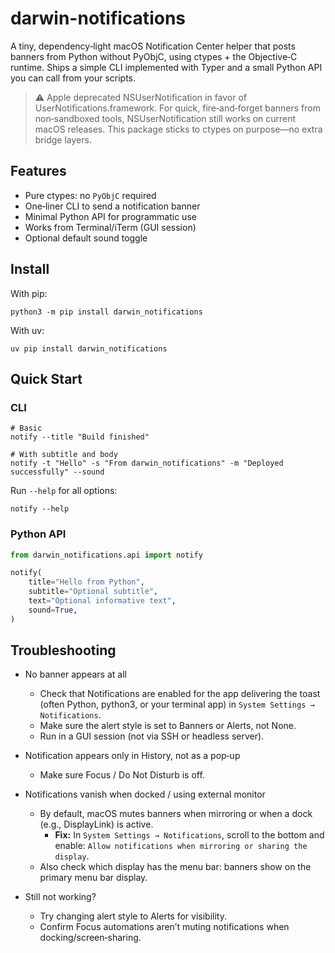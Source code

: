# darwin-notifications

A tiny, dependency‑light macOS Notification Center helper that posts banners from Python without PyObjC, using ctypes +
the Objective‑C runtime. Ships a simple CLI implemented with Typer and a small Python API you can call from your
scripts.

> ⚠️ Apple deprecated NSUserNotification in favor of UserNotifications.framework. For quick, fire‑and‑forget banners
> from non‑sandboxed tools, NSUserNotification still works on current macOS releases. This package sticks to ctypes on
> purpose—no extra bridge layers.
>

## Features

- Pure ctypes: no `PyObjC` required
- One‑liner CLI to send a notification banner
- Minimal Python API for programmatic use
- Works from Terminal/iTerm (GUI session)
- Optional default sound toggle

## Install

With pip:

```shell
python3 -m pip install darwin_notifications
```

With uv:

```shell
uv pip install darwin_notifications
```

## Quick Start

### CLI

```shell
# Basic
notify --title "Build finished"

# With subtitle and body
notify -t "Hello" -s "From darwin_notifications" -m "Deployed successfully" --sound
```

Run `--help` for all options:

```shell
notify --help
```

### Python API

```python
from darwin_notifications.api import notify

notify(
    title="Hello from Python",
    subtitle="Optional subtitle",
    text="Optional informative text",
    sound=True,
)
```

## Troubleshooting

- No banner appears at all
    - Check that Notifications are enabled for the app delivering the toast (often Python, python3, or your terminal
      app) in `System Settings → Notifications`.
    - Make sure the alert style is set to Banners or Alerts, not None.
    - Run in a GUI session (not via SSH or headless server).

- Notification appears only in History, not as a pop‑up
    - Make sure Focus / Do Not Disturb is off.

- Notifications vanish when docked / using external monitor
    - By default, macOS mutes banners when mirroring or when a dock (e.g., DisplayLink) is active.
        - **Fix:** In `System Settings → Notifications`, scroll to the bottom and enable: `Allow notifications when
          mirroring or sharing the display`.
    - Also check which display has the menu bar: banners show on the primary menu bar display.

- Still not working?
    - Try changing alert style to Alerts for visibility.
    - Confirm Focus automations aren’t muting notifications when docking/screen‑sharing.